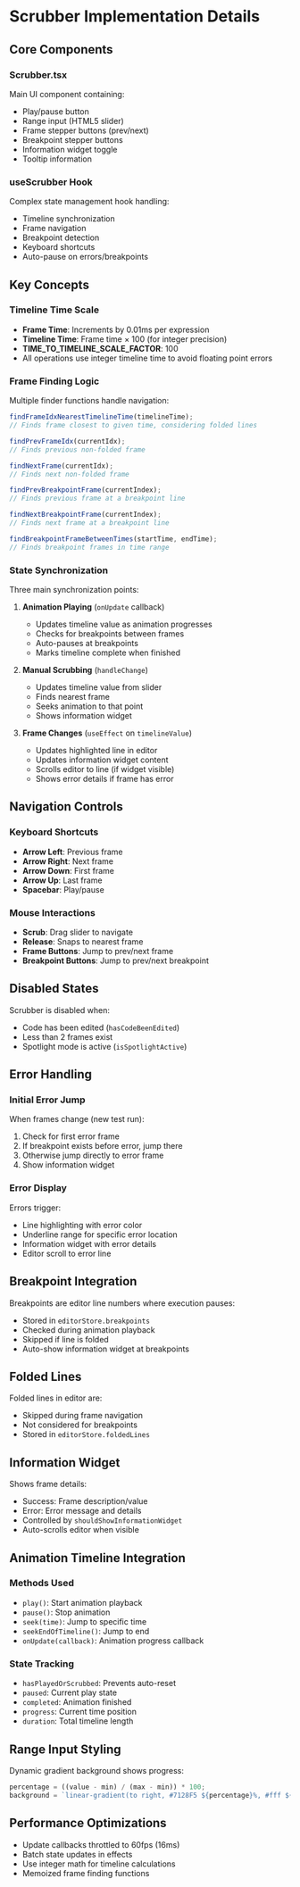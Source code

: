 # Scrubber Implementation Details

## Core Components

### Scrubber.tsx

Main UI component containing:

- Play/pause button
- Range input (HTML5 slider)
- Frame stepper buttons (prev/next)
- Breakpoint stepper buttons
- Information widget toggle
- Tooltip information

### useScrubber Hook

Complex state management hook handling:

- Timeline synchronization
- Frame navigation
- Breakpoint detection
- Keyboard shortcuts
- Auto-pause on errors/breakpoints

## Key Concepts

### Timeline Time Scale

- **Frame Time**: Increments by 0.01ms per expression
- **Timeline Time**: Frame time × 100 (for integer precision)
- **TIME_TO_TIMELINE_SCALE_FACTOR**: 100
- All operations use integer timeline time to avoid floating point errors

### Frame Finding Logic

Multiple finder functions handle navigation:

```typescript
findFrameIdxNearestTimelineTime(timelineTime);
// Finds frame closest to given time, considering folded lines

findPrevFrameIdx(currentIdx);
// Finds previous non-folded frame

findNextFrame(currentIdx);
// Finds next non-folded frame

findPrevBreakpointFrame(currentIndex);
// Finds previous frame at a breakpoint line

findNextBreakpointFrame(currentIndex);
// Finds next frame at a breakpoint line

findBreakpointFrameBetweenTimes(startTime, endTime);
// Finds breakpoint frames in time range
```

### State Synchronization

Three main synchronization points:

1. **Animation Playing** (`onUpdate` callback)
   - Updates timeline value as animation progresses
   - Checks for breakpoints between frames
   - Auto-pauses at breakpoints
   - Marks timeline complete when finished

2. **Manual Scrubbing** (`handleChange`)
   - Updates timeline value from slider
   - Finds nearest frame
   - Seeks animation to that point
   - Shows information widget

3. **Frame Changes** (`useEffect` on `timelineValue`)
   - Updates highlighted line in editor
   - Updates information widget content
   - Scrolls editor to line (if widget visible)
   - Shows error details if frame has error

## Navigation Controls

### Keyboard Shortcuts

- **Arrow Left**: Previous frame
- **Arrow Right**: Next frame
- **Arrow Down**: First frame
- **Arrow Up**: Last frame
- **Spacebar**: Play/pause

### Mouse Interactions

- **Scrub**: Drag slider to navigate
- **Release**: Snaps to nearest frame
- **Frame Buttons**: Jump to prev/next frame
- **Breakpoint Buttons**: Jump to prev/next breakpoint

## Disabled States

Scrubber is disabled when:

- Code has been edited (`hasCodeBeenEdited`)
- Less than 2 frames exist
- Spotlight mode is active (`isSpotlightActive`)

## Error Handling

### Initial Error Jump

When frames change (new test run):

1. Check for first error frame
2. If breakpoint exists before error, jump there
3. Otherwise jump directly to error frame
4. Show information widget

### Error Display

Errors trigger:

- Line highlighting with error color
- Underline range for specific error location
- Information widget with error details
- Editor scroll to error line

## Breakpoint Integration

Breakpoints are editor line numbers where execution pauses:

- Stored in `editorStore.breakpoints`
- Checked during animation playback
- Skipped if line is folded
- Auto-show information widget at breakpoints

## Folded Lines

Folded lines in editor are:

- Skipped during frame navigation
- Not considered for breakpoints
- Stored in `editorStore.foldedLines`

## Information Widget

Shows frame details:

- Success: Frame description/value
- Error: Error message and details
- Controlled by `shouldShowInformationWidget`
- Auto-scrolls editor when visible

## Animation Timeline Integration

### Methods Used

- `play()`: Start animation playback
- `pause()`: Stop animation
- `seek(time)`: Jump to specific time
- `seekEndOfTimeline()`: Jump to end
- `onUpdate(callback)`: Animation progress callback

### State Tracking

- `hasPlayedOrScrubbed`: Prevents auto-reset
- `paused`: Current play state
- `completed`: Animation finished
- `progress`: Current time position
- `duration`: Total timeline length

## Range Input Styling

Dynamic gradient background shows progress:

```javascript
percentage = ((value - min) / (max - min)) * 100;
background = `linear-gradient(to right, #7128F5 ${percentage}%, #fff ${percentage}%)`;
```

## Performance Optimizations

- Update callbacks throttled to 60fps (16ms)
- Batch state updates in effects
- Use integer math for timeline calculations
- Memoized frame finding functions
